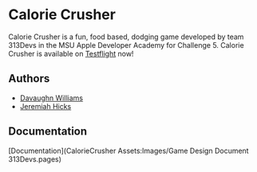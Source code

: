 
# Calorie Crusher

Calorie Crusher is a fun, food based, dodging game developed by team 313Devs in the MSU Apple Developer Academy for Challenge 5. Calorie Crusher is available on [Testflight]("https://testflight.apple.com/join/X2YKak6f") now! 

## Authors

- [Davaughn Williams](https://github.com/313rdWay)
- [Jeremiah Hicks](https://github.com/jhicks59)

## Documentation

[Documentation](CalorieCrusher Assets:Images/Game Design Document 313Devs.pages)
